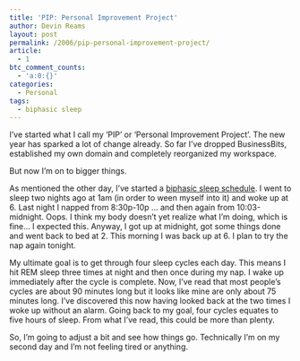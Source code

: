 ```yaml
---
title: 'PIP: Personal Improvement Project'
author: Devin Reams
layout: post
permalink: /2006/pip-personal-improvement-project/
article:
  - 1
btc_comment_counts:
  - 'a:0:{}'
categories:
  - Personal
tags:
  - biphasic sleep
---
```

I&#8217;ve started what I call my &#8216;PIP&#8217; or &#8216;Personal Improvement Project&#8217;. The new year has sparked a lot of change already. So far I&#8217;ve dropped BusinessBits, established my own domain and completely reorganized my workspace.

But now I&#8217;m on to bigger things.

As mentioned the other day, I&#8217;ve started a [biphasic sleep schedule][1]. I went to sleep two nights ago at 1am (in order to ween myself into it) and woke up at 6. Last night I napped from 8:30p-10p &#8230; and then again from 10:03-midnight. Oops. I think my body doesn&#8217;t yet realize what I&#8217;m doing, which is fine&#8230; I expected this. Anyway, I got up at midnight, got some things done and went back to bed at 2. This morning I was back up at 6. I plan to try the nap again tonight.

My ultimate goal is to get through four sleep cycles each day. This means I hit REM sleep three times at night and then once during my nap. I wake up immediately after the cycle is complete. Now, I&#8217;ve read that most people&#8217;s cycles are about 90 minutes long but it looks like mine are only about 75 minutes long. I&#8217;ve discovered this now having looked back at the two times I woke up without an alarm. Going back to my goal, four cycles equates to five hours of sleep. From what I&#8217;ve read, this could be more than plenty.

So, I&#8217;m going to adjust a bit and see how things go. Technically I&#8217;m on my second day and I&#8217;m not feeling tired or anything.

 [1]: https://devin.rea.ms/2006/sleep-cycles/